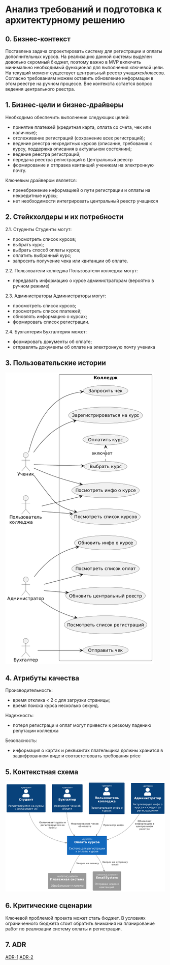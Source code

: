 # Анализ требований и подготовка к архитектурному решению

## 0. Бизнес-контекст
Поставлена задача спроектировать систему для регистрации и оплаты дополнительных курсов.
На реализацию данной системы выделен довольно скромный бюджет, поэтому важно в MVP включить минимально необходимый функционал для выполнения ключевой цели.
На текущий момент существует центральный реестр учащихся/классов. Согласно требованиям можем оставить обновление информации в этом реестре на ручном процессе.
Вне контекста остается вопрос ведения центрального реестра.
## 1. Бизнес-цели и бизнес-драйверы
Необходимо обеспечить выполнение следующих целей:
- принятие платежей (кредитная карта, оплата со счета, чек или наличные);
- отслеживание регистраций (сохранение всех регистраций);
- ведение реестра некредитных курсов (описание, требования к курсу, поддержка описания в актуальном состоянии);
- ведение реестра регистраций;
- передача реестра регистраций в Центральный реестр
- формирование и отправка квитанций ученикам на электронную почту.

Ключевым драйвером является:
- пренебрежение информацией о пути регистрации и оплаты на некредитные курсы;
- нет необходимости интегрировать центральный реестр учащихся

## 2. Стейкхолдеры и их потребности

2.1. Студенты
Студенты могут:
- просмотреть список курсов;
- выбрать курс;
- выбрать способ оплаты курса;
- оплатить выбранный курс;
- запросить получение чека или квитанции об оплате.

2.2. Пользователи колледжа 
Пользователи колледжа могут:
- передавать информацию о курсе администраторам (вероятно в ручном режиме)

2.3. Администраторы
Администраторы могут:
- просмотреть список курсов;
- просмотреть список платежей;
- обновлять информацию о курсах;
- формировать список регистрации.

2.4. Бухгалтерия
Бухгалтерия может:
- формировать документы об оплате;
- отправлять документы об оплате на электронную почту ученика

## 3. Пользовательские истории

![UC](/UC.png)

## 4. Атрибуты качества

Производительность:
- время отклика < 2 с для загрузки страницы;
- время поиска курса несколько секунд.

Надежность:
- потеря регистраци и оплат могут привести к резкому падению репутации колледжа

Безопасность:
- информация о картах и реквизитах плательщика должны хранится в зашифрованном виде и соответствовать требования price


## 5. Контекстная схема
![S](/c4.png)
## 6. Критические сценарии
Ключевой проблемой проекта может стать бюджет. В условиях ограниченного бюджета стоит обратить внимания на планирование работ по реализации систему оплаты и регистрации. 
## 7. ADR
[ADR-1](/ADR-1.md)
[ADR-2](/ADR-2.md)